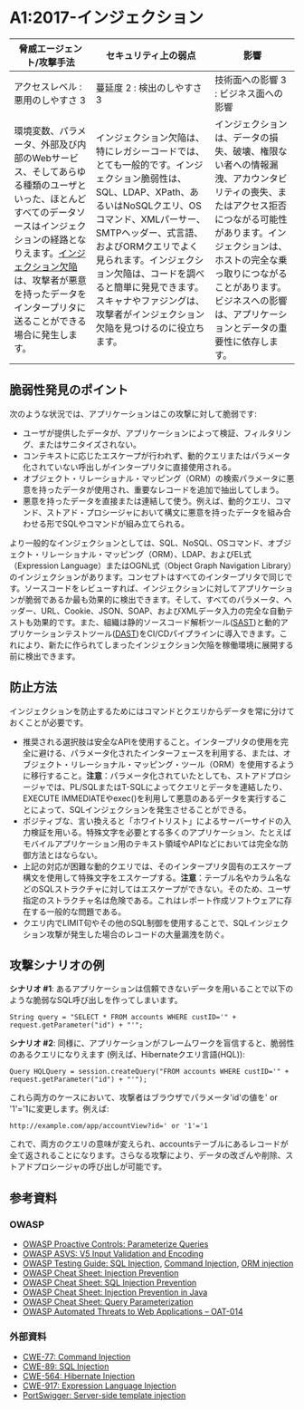 # A1:2017-インジェクション

| 脅威エージェント/攻撃手法 | セキュリティ上の弱点           | 影響               |
| -- | -- | -- |
| アクセスレベル : 悪用のしやすさ 3 | 蔓延度 2 : 検出のしやすさ 3 | 技術面への影響 3 : ビジネス面への影響 |
| 環境変数、パラメータ、外部及び内部のWebサービス、そしてあらゆる種類のユーザといった、ほとんどすべてのデータソースはインジェクションの経路となりえます。[インジェクション欠陥](https://www.owasp.org/index.php/Injection_Flaws)は、攻撃者が悪意を持ったデータをインタープリタに送ることができる場合に発生します。 | インジェクション欠陥は、特にレガシーコードでは、とても一般的です。インジェクション脆弱性は、SQL、LDAP、XPath、あるいはNoSQLクエリ、OSコマンド、XMLパーサー、SMTPヘッダー、式言語、およびORMクエリでよく見られます。インジェクション欠陥は、コードを調べると簡単に発見できます。スキャナやファジングは、攻撃者がインジェクション欠陥を見つけるのに役立ちます。 |インジェクションは、データの損失、破壊、権限ない者への情報漏洩、アカウンタビリティの喪失、またはアクセス拒否につながる可能性があります。インジェクションは、ホストの完全な乗っ取りにつながることがあります。ビジネスへの影響は、アプリケーションとデータの重要性に依存します。|


## 脆弱性発見のポイント

次のような状況では、アプリケーションはこの攻撃に対して脆弱です:

* ユーザが提供したデータが、アプリケーションによって検証、フィルタリング、またはサニタイズされない。
* コンテキストに応じたエスケープが行われず、動的クエリまたはパラメータ化されていない呼出しがインタープリタに直接使用される。
* オブジェクト・リレーショナル・マッピング（ORM）の検索パラメータに悪意を持ったデータが使用され、重要なレコードを追加で抽出してしまう。
* 悪意を持ったデータを直接または連結して使う。例えば、動的クエリ、コマンド、ストアド・プロシージャにおいて構文に悪意を持ったデータを組み合わせる形でSQLやコマンドが組み立てられる。

より一般的なインジェクションとしては、SQL、NoSQL、OSコマンド、オブジェクト・リレーショナル・マッピング（ORM）、LDAP、およびEL式（Expression Language）またはOGNL式（Object Graph Navigation Library）のインジェクションがあります。コンセプトはすべてのインタープリタで同じです。ソースコードをレビューすれば、インジェクションに対してアプリケーションが脆弱であるか最も効果的に検出できます。そして、すべてのパラメータ、ヘッダー、URL、Cookie、JSON、SOAP、およびXMLデータ入力の完全な自動テストも効果的です。また、組織は静的ソースコード解析ツール([SAST](https://www.owasp.org/index.php/Source_Code_Analysis_Tools))と動的アプリケーションテストツール([DAST](https://www.owasp.org/index.php/Category:Vulnerability_Scanning_Tools))をCI/CDパイプラインに導入できます。これにより、新たに作られてしまったインジェクション欠陥を稼働環境に展開する前に検出できます。

## 防止方法

インジェクションを防止するためにはコマンドとクエリからデータを常に分けておくことが必要です。

* 推奨される選択肢は安全なAPIを使用すること。インタープリタの使用を完全に避ける、パラメータ化されたインターフェースを利用する、または、オブジェクト・リレーショナル・マッピング・ツール（ORM）を使用するように移行すること。**注意**：パラメータ化されていたとしても、ストアドプロシージャでは、PL/SQLまたはT-SQLによってクエリとデータを連結したり、EXECUTE IMMEDIATEやexec()を利用して悪意のあるデータを実行することによって、SQLインジェクションを発生させることができる。
* ポジティブな、言い換えると「ホワイトリスト」によるサーバーサイドの入力検証を用いる。特殊文字を必要とする多くのアプリケーション、たとえばモバイルアプリケーション用のテキスト領域やAPIなどにおいては完全な防御方法とはならない。
* 上記の対応が困難な動的クエリでは、そのインタープリタ固有のエスケープ構文を使用して特殊文字をエスケープする。**注意**：テーブル名やカラム名などのSQLストラクチャに対してはエスケープができない。そのため、ユーザ指定のストラクチャ名は危険である。これはレポート作成ソフトウェアに存在する一般的な問題である。
* クエリ内でLIMIT句やその他のSQL制御を使用することで、SQLインジェクション攻撃が発生した場合のレコードの大量漏洩を防ぐ。

## 攻撃シナリオの例

**シナリオ #1**: あるアプリケーションは信頼できないデータを用いることで以下のような脆弱なSQL呼び出しを作ってしまいます。

`String query = "SELECT * FROM accounts WHERE custID='" + request.getParameter("id") + "'";`

**シナリオ #2**: 同様に、アプリケーションがフレームワークを盲信すると、脆弱性のあるクエリになりえます (例えば、Hibernateクエリ言語(HQL)):

`Query HQLQuery = session.createQuery("FROM accounts WHERE custID='" + request.getParameter("id") + "'");`

これら両方のケースにおいて、攻撃者はブラウザでパラメータ'id'の値を' or '1'='1に変更します。例えば:

`http://example.com/app/accountView?id=' or '1'='1`

これで、両方のクエリの意味が変えられ、accountsテーブルにあるレコードが全て返されることになります。さらなる攻撃により、データの改ざんや削除、ストアドプロシージャの呼び出しが可能です。

## 参考資料

### OWASP

* [OWASP Proactive Controls: Parameterize Queries](https://www.owasp.org/index.php/OWASP_Proactive_Controls#2:_Parameterize_Queries)
* [OWASP ASVS: V5 Input Validation and Encoding](https://www.owasp.org/index.php/ASVS_V5_Input_validation_and_output_encoding)
* [OWASP Testing Guide: SQL Injection](https://www.owasp.org/index.php/Testing_for_SQL_Injection_(OTG-INPVAL-005)), [Command Injection](https://www.owasp.org/index.php/Testing_for_Command_Injection_(OTG-INPVAL-013)), [ORM injection](https://www.owasp.org/index.php/Testing_for_ORM_Injection_(OTG-INPVAL-007))
* [OWASP Cheat Sheet: Injection Prevention](https://www.owasp.org/index.php/Injection_Prevention_Cheat_Sheet)
* [OWASP Cheat Sheet: SQL Injection Prevention](https://www.owasp.org/index.php/SQL_Injection_Prevention_Cheat_Sheet)
* [OWASP Cheat Sheet: Injection Prevention in Java](https://www.owasp.org/index.php/Injection_Prevention_Cheat_Sheet_in_Java)
* [OWASP Cheat Sheet: Query Parameterization](https://www.owasp.org/index.php/Query_Parameterization_Cheat_Sheet)
* [OWASP Automated Threats to Web Applications – OAT-014](https://www.owasp.org/index.php/OWASP_Automated_Threats_to_Web_Applications)

### 外部資料

* [CWE-77: Command Injection](https://cwe.mitre.org/data/definitions/77.html)
* [CWE-89: SQL Injection](https://cwe.mitre.org/data/definitions/89.html)
* [CWE-564: Hibernate Injection](https://cwe.mitre.org/data/definitions/564.html)
* [CWE-917: Expression Language Injection](https://cwe.mitre.org/data/definitions/917.html)
* [PortSwigger: Server-side template injection](https://portswigger.net/kb/issues/00101080_serversidetemplateinjection)
